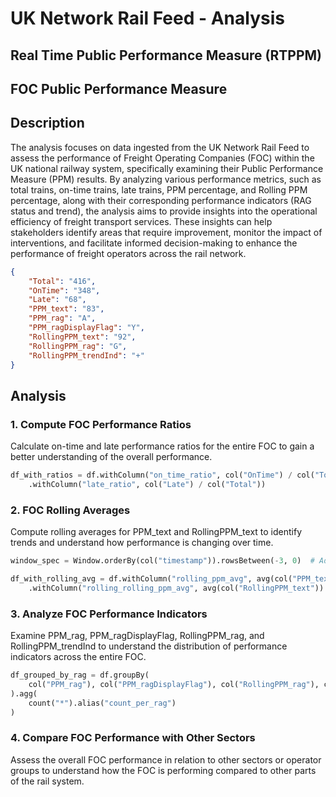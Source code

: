 # UK Network Rail Feed - Analysis 

## Real Time Public Performance Measure (RTPPM)

## FOC Public Performance Measure

## Description
The analysis focuses on data ingested from the UK Network Rail Feed to assess the performance of Freight Operating Companies (FOC) within the UK national railway system, specifically examining their Public Performance Measure (PPM) results. By analyzing various performance metrics, such as total trains, on-time trains, late trains, PPM percentage, and Rolling PPM percentage, along with their corresponding performance indicators (RAG status and trend), the analysis aims to provide insights into the operational efficiency of freight transport services. These insights can help stakeholders identify areas that require improvement, monitor the impact of interventions, and facilitate informed decision-making to enhance the performance of freight operators across the rail network.

```json
{
    "Total": "416",
    "OnTime": "348",
    "Late": "68",
    "PPM_text": "83",
    "PPM_rag": "A",
    "PPM_ragDisplayFlag": "Y",
    "RollingPPM_text": "92",
    "RollingPPM_rag": "G",
    "RollingPPM_trendInd": "+"
}
```

## Analysis

### 1. Compute FOC Performance Ratios
Calculate on-time and late performance ratios for the entire FOC to gain a better understanding of the overall performance.

```python
df_with_ratios = df.withColumn("on_time_ratio", col("OnTime") / col("Total")) \
    .withColumn("late_ratio", col("Late") / col("Total"))
```

### 2. FOC Rolling Averages
Compute rolling averages for PPM_text and RollingPPM_text to identify trends and understand how performance is changing over time.

```python
window_spec = Window.orderBy(col("timestamp")).rowsBetween(-3, 0)  # Adjust the window size as needed

df_with_rolling_avg = df.withColumn("rolling_ppm_avg", avg(col("PPM_text")).over(window_spec)) \
    .withColumn("rolling_rolling_ppm_avg", avg(col("RollingPPM_text")).over(window_spec))
```

### 3. Analyze FOC Performance Indicators
Examine PPM_rag, PPM_ragDisplayFlag, RollingPPM_rag, and RollingPPM_trendInd to understand the distribution of performance indicators across the entire FOC.

```python
df_grouped_by_rag = df.groupBy(
    col("PPM_rag"), col("PPM_ragDisplayFlag"), col("RollingPPM_rag"), col("RollingPPM_trendInd")
).agg(
    count("*").alias("count_per_rag")
)
```

### 4. Compare FOC Performance with Other Sectors
Assess the overall FOC performance in relation to other sectors or operator groups to understand how the FOC is performing compared to other parts of the rail system.



